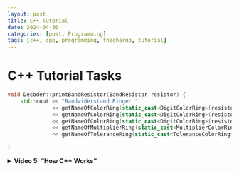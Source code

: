 ```yaml
---
layout: post
title: C++ Tutorial
date: 2024-04-30
categories: [post, Programming]
tags: [c++, cpp, programming, thecherno, tutorial]
---
```


# C++ Tutorial Tasks


```c++
void Decoder::printBandResistor(BandResistor resistor) {
    std::cout << "Bandwiderstand Ringe: "
              << getNameOfColorRing(static_cast<DigitColorRing>(resistor.getHundreds())) << " "
              << getNameOfColorRing(static_cast<DigitColorRing>(resistor.getTenths())) << " "
              << getNameOfColorRing(static_cast<DigitColorRing>(resistor.getOnes())) << " "
              << getNameOfMultiplierRing(static_cast<MultiplierColorRing>(resistor.getMultiplier())) << " "
              << getNameOfToleranceRing(static_cast<ToleranceColorRing>(resistor.getTolerance()));

}
```


<details>
  <summary><b>Video 5: “How C++ Works” </b></summary>
  <ul>
    <li>Understand what ‘#include’ does</li>
    <li>Learn what an ‘entry function’ is and how it’s called in C++</li>
    <li>What files of a project get compiled? (cpp Files, hpp Files do not. They only get included)</li>
    <li>Create a bug in your Code</li>
    <li>Learn the Output of the compiler to see where your bug is</li>
    <li>Compile a single cpp file (so a .obj file is created, in my case, a .o file was created)</li>
    <li>Create a wrapper function for ‘std::cout’</li>
    <li>Move this function to a new cpp file and compile it</li>
    <li>Write a declaration for the wrapper function in ‘main.cpp’</li>
    <li>Compile and run everything</li>
    <li>Rename the wrapper function only in the new file to see what errors will occur</li>
    <li>Fix the bug and see what .obj files are created</li>
  </ul>
</details>
